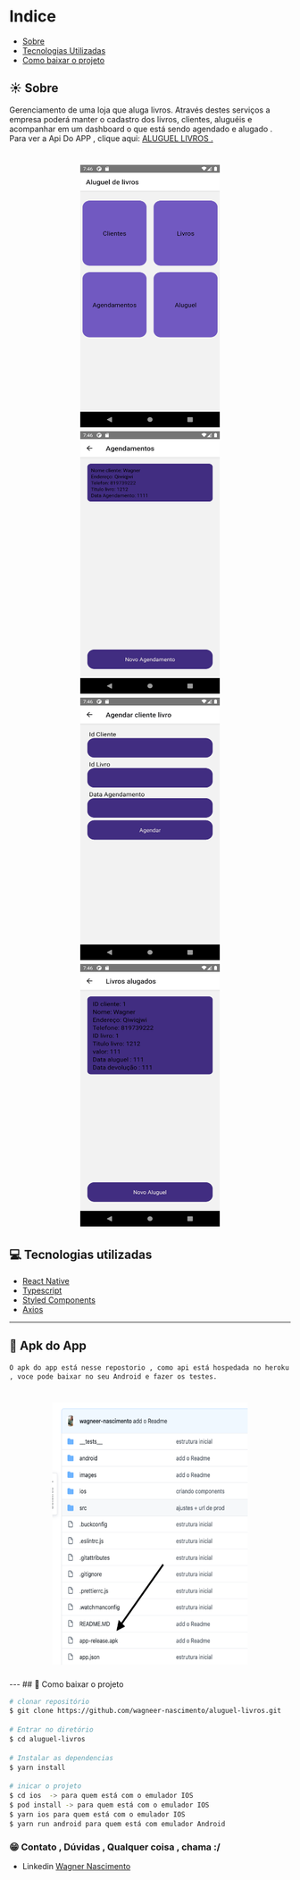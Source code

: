# Indice

- [Sobre](#-sobre)
- [Tecnologias Utilizadas](#-tecnologias-utilizadas)
- [Como baixar o projeto](#-como-baixar-o-projeto)


## ☀️ Sobre

Gerenciamento de uma loja que aluga livros. Através destes serviços a empresa poderá manter o cadastro dos livros, clientes, aluguéis e acompanhar em um dashboard o que está sendo agendado e alugado .
Para ver a Api Do APP , clique aqui: [ALUGUEL LIVROS .](https://github.com/wagneer-nascimento/api-aluguel-livros)
 
<h1 align="center">
     <img src="images/image01.png" width = 250 height= 470/>
      <img src="images/image02.png" width = 250 height= 470/>
       <img src="images/image03.png" width = 250 height= 470/>
       <img src="images/image04.png" width = 250 height= 470/> 
</h1>

 
## 💻 Tecnologias utilizadas

- [React Native](https://reactnative.dev/)
- [Typescript](https://www.typescriptlang.org/)
- [Styled Components](https://styled-components.com) 
- [Axios](https://github.com/axios/axios) 

 
---
## 📁 Apk do App
    O apk do app está nesse repostorio , como api está hospedada no heroku , voce pode baixar no seu Android e fazer os testes.

<h1 align="center">
     <img src="images/image05.png" width = 350 height= 470/>
      
</h1>
---
 ## 📁 Como baixar o projeto

```bash
# clonar repositório
$ git clone https://github.com/wagneer-nascimento/aluguel-livros.git

# Entrar no diretório
$ cd aluguel-livros

# Instalar as dependencias
$ yarn install

# inicar o projeto
$ cd ios  -> para quem está com o emulador IOS
$ pod install -> para quem está com o emulador IOS
$ yarn ios para quem está com o emulador IOS
$ yarn run android para quem está com emulador Android


```
### 😁   Contato , Dúvidas , Qualquer coisa , chama :/ 
- Linkedin [Wagner Nascimento](https://www.linkedin.com/in/wagner-nascimento-8824b717b/)